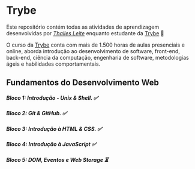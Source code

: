 # Trybe

Este repositório contém todas as atividades de aprendizagem desenvolvidas por _[Thalles Leite]([LinkDoSeuLinkedinAqui](https://www.linkedin.com/in/thallesleite/))_ enquanto estudante da [Trybe](https://www.betrybe.com/) :rocket:

O curso da [Trybe](https://www.betrybe.com/)  conta com mais de 1.500 horas de aulas presenciais e online, aborda introdução ao desenvolvimento de software, front-end, back-end, ciência da computação, engenharia de software, metodologias ágeis e habilidades comportamentais.

## Fundamentos do Desenvolvimento Web 

##### Bloco 1: Introdução - Unix & Shell. :white_check_mark:
##### Bloco 2: Git & GitHub. :white_check_mark:
##### Bloco 3: Introdução à HTML & CSS. :white_check_mark:
##### Bloco 4: Introdução à JavaScript :white_check_mark:
##### Bloco 5: DOM, Eventos e Web Storage :hourglass_flowing_sand: